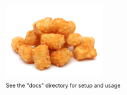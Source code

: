 <html>
<body>
<p><img src="tots.png" width="50%" align="middle"></p>
</body>
</html>

See the "docs" directory for setup and usage
